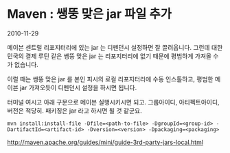 # Maven : 쌩뚱 맞은 jar 파일 추가

2010-11-29

메이븐 센트럴 리포지터리에 있는 jar 는 디펜던시 설정하면 잘 끌려옵니다.
그런데 대한민국의 결제 루틴 같은 쌩뚱 맞은 jar 는 리포지터리에 없기 때문에 평범하게 가져올 수가 없습니다.

이럴 때는 쌩뚱 맞은 jar 를 본인 피시의 로컬 리포지터리에 수동 인스톨하고,
평범한 메이븐 jar 가져오듯이 디펜던시 설정을 하시면 됩니다.

터미널 여시고 아래 구문으로 메이븐 실행시키시면 되고.
그룹아이디, 아티펙트아이디, 버전은 적당히.
패키징은 jar 라고 하시면 될 것 같군요.

	mvn install:install-file -Dfile=<path-to-file> -DgroupId=<group-id> -DartifactId=<artifact-id> -Dversion=<version> -Dpackaging=<packaging>

http://maven.apache.org/guides/mini/guide-3rd-party-jars-local.html
